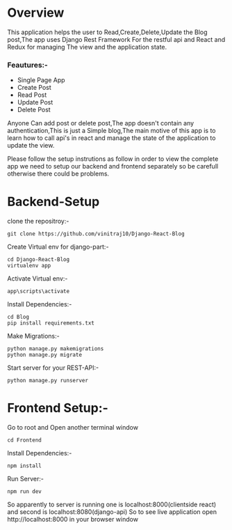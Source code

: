 # Overview
This application helps the user to Read,Create,Delete,Update the Blog post,The app uses Django Rest Framework For the restful api and React and Redux for managing The view and the application state.

<h3>Feautures:-</h3>
<ul>
<li>Single Page App</li>
<li>Create Post</li>
<li>Read Post</li>
<li>Update Post</li>
<li>Delete Post</li>
</ul>

Anyone Can add post or delete post,The app doesn't contain any authentication,This is just a Simple blog,The main motive of this app is to learn how to call api's in react and manage the state of the application to update the view.

Please follow the setup instrutions as follow in order to view the complete app we need to setup our backend and frontend separately so be carefull otherwise there could be problems.

# Backend-Setup 

clone the repositroy:-
```
git clone https://github.com/vinitraj10/Django-React-Blog 
```
Create Virtual env for django-part:-
```
cd Django-React-Blog
virtualenv app
```
Activate Virtual env:-
```
app\scripts\activate
```
Install Dependencies:-
```
cd Blog
pip install requirements.txt
```
Make Migrations:-
```
python manage.py makemigrations
python manage.py migrate
```
Start server for your REST-API:-
```
python manage.py runserver
```
# Frontend Setup:-
Go to root and Open another terminal window
```
cd Frontend
```
Install Dependencies:-
```
npm install
```
Run Server:-
```
npm run dev
```

So apparently to server is running one is localhost:8000(clientside react) and second is localhost:8080(django-api) So to see live application open http://localhost:8000 in your browser window
